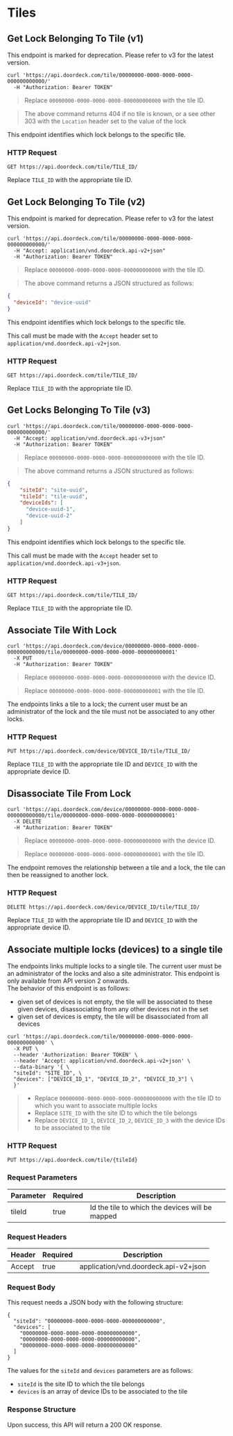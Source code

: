 # Tiles

## Get Lock Belonging To Tile (v1)

<aside class="warning">
This endpoint is marked for deprecation. Please refer to v3 for the latest version.
</aside>

```shell
curl 'https://api.doordeck.com/tile/00000000-0000-0000-0000-000000000000/'
  -H "Authorization: Bearer TOKEN"
```

> Replace `00000000-0000-0000-0000-000000000000` with the tile ID.

> The above command returns 404 if no tile is known, or a see other 303 with the `Location` header set to the value of 
the lock

This endpoint identifies which lock belongs to the specific tile.

### HTTP Request

`GET https://api.doordeck.com/tile/TILE_ID/`

Replace `TILE_ID` with the appropriate tile ID.

## Get Lock Belonging To Tile (v2)

<aside class="warning">
This endpoint is marked for deprecation. Please refer to v3 for the latest version.
</aside>

```shell
curl 'https://api.doordeck.com/tile/00000000-0000-0000-0000-000000000000/'
  -H "Accept: application/vnd.doordeck.api-v2+json"
  -H "Authorization: Bearer TOKEN"
```

> Replace `00000000-0000-0000-0000-000000000000` with the tile ID.

> The above command returns a JSON structured as follows:

```json
{
  "deviceId": "device-uuid"
}
```

This endpoint identifies which lock belongs to the specific tile.

This call must be made with the `Accept` header set to `application/vnd.doordeck.api-v2+json`.

### HTTP Request

`GET https://api.doordeck.com/tile/TILE_ID/`

Replace `TILE_ID` with the appropriate tile ID.

## Get Locks Belonging To Tile (v3)

```shell
curl 'https://api.doordeck.com/tile/00000000-0000-0000-0000-000000000000/'
  -H "Accept: application/vnd.doordeck.api-v3+json"
  -H "Authorization: Bearer TOKEN"
```

> Replace `00000000-0000-0000-0000-000000000000` with the tile ID.

> The above command returns a JSON structured as follows:

```json
{
    "siteId": "site-uuid",
    "tileId": "tile-uuid",
    "deviceIds": [
      "device-uuid-1",
      "device-uuid-2"
    ]
}
```

This endpoint identifies which lock belongs to the specific tile.

This call must be made with the `Accept` header set to `application/vnd.doordeck.api-v3+json`.

### HTTP Request

`GET https://api.doordeck.com/tile/TILE_ID/`

Replace `TILE_ID` with the appropriate tile ID.

## Associate Tile With Lock

```shell
curl 'https://api.doordeck.com/device/00000000-0000-0000-0000-000000000000/tile/00000000-0000-0000-0000-000000000001'
  -X PUT
  -H "Authorization: Bearer TOKEN"
```

> Replace `00000000-0000-0000-0000-000000000000` with the device ID.

> Replace `00000000-0000-0000-0000-000000000001` with the tile ID.

The endpoints links a tile to a lock; the current user must be an administrator of the lock and the tile must not be 
associated to any other locks.

### HTTP Request

`PUT https://api.doordeck.com/device/DEVICE_ID/tile/TILE_ID/`

Replace `TILE_ID` with the appropriate tile ID and `DEVICE_ID` with the appropriate device ID.

## Disassociate Tile From Lock

```shell
curl 'https://api.doordeck.com/device/00000000-0000-0000-0000-000000000000/tile/00000000-0000-0000-0000-000000000001'
  -X DELETE
  -H "Authorization: Bearer TOKEN"
```

> Replace `00000000-0000-0000-0000-000000000000` with the device ID.

> Replace `00000000-0000-0000-0000-000000000001` with the tile ID.

The endpoint removes the relationship between a tile and a lock, the tile can then be reassigned to another lock.

### HTTP Request

`DELETE https://api.doordeck.com/device/DEVICE_ID/tile/TILE_ID/`

Replace `TILE_ID` with the appropriate tile ID and `DEVICE_ID` with the appropriate device ID.

## Associate multiple locks (devices) to a single tile

The endpoints links multiple locks to a single tile. The current user must be an administrator of the locks and also a site administrator.
This endpoint is only available from API version 2 onwards.
<br>
The behavior of this endpoint is as follows:
- given set of devices is not empty, the tile will be associated to these given devices, disassociating from any other devices not in the set
- given set of devices is empty, the tile will be disassociated from all devices

```shell
curl 'https://api.doordeck.com/tile/00000000-0000-0000-0000-000000000000' \
  -X PUT \
  --header 'Authorization: Bearer TOKEN' \
  --header 'Accept: application/vnd.doordeck.api-v2+json' \
  --data-binary '{ \
  "siteId": "SITE_ID", \
  "devices": ["DEVICE_ID_1", "DEVICE_ID_2", "DEVICE_ID_3"] \
  }'
```

> - Replace `00000000-0000-0000-0000-000000000000` with the tile ID to which you want to associate multiple locks
> - Replace `SITE_ID` with the site ID to which the tile belongs
> - Replace `DEVICE_ID_1`, `DEVICE_ID_2`, `DEVICE_ID_3` with the device IDs to be associated to the tile

### HTTP Request

`PUT https://api.doordeck.com/tile/{tileId}`

### Request Parameters

| Parameter | Required | Description                                     |
|-----------| -------- |-------------------------------------------------|
| tileId    | true     | Id the tile to which the devices will be mapped |

### Request Headers

| Header | Required | Description                          |
| ------ | -------- | ------------------------------------ |
| Accept | true     | application/vnd.doordeck.api-v2+json |

### Request Body

This request needs a JSON body with the following structure:

```
{
  "siteId": "00000000-0000-0000-0000-000000000000",
  "devices": [
    "00000000-0000-0000-0000-000000000000",
    "00000000-0000-0000-0000-000000000000",
    "00000000-0000-0000-0000-000000000000"
  ]
}
```

The values for the `siteId` and `devices` parameters are as follows:

- `siteId` is the site ID to which the tile belongs
- `devices` is an array of device IDs to be associated to the tile  

### Response Structure

Upon success, this API will return a 200 OK response.
